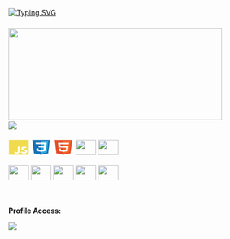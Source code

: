 [![Typing SVG](https://readme-typing-svg.herokuapp.com/?color=00009B&size=35&center=false&vCenter=false&width=1000&lines=HELLO,+My+name+is+Gabriel+Carvalho;I'm+19+years+old;I'm+from+Brazil;Technical+Consultant;Be+Welcome!+:%29)](https://git.io/typing-svg)

###

<div class="row" style="width: 420px;">
  <a href="https://github.com/gabrielszcarvalho">
    <img width="420px" height="180em" src="https://github-readme-stats.vercel.app/api?username=gabrielszcarvalho&show_icons=true&hide_border=false&count_private=true&theme=transparent"/>
  </a>
</div>
<div>
  <a href="https://github.com/gabrielszcarvalho">
        <img height="180em" src="https://github-readme-stats.vercel.app/api/top-langs/?username=gabrielszcarvalho&theme=transparent&show_icons=true&hide_border=false&layout=compact"/>
  </a>
</div>
<br>
<table">
  <tr>
      <div>
        <img height="30" width="40" src="https://raw.githubusercontent.com/devicons/devicon/master/icons/javascript/javascript-plain.svg">
        <img height="30" width="40" src="https://raw.githubusercontent.com/devicons/devicon/master/icons/css3/css3-original.svg">
        <img height="30" width="40" src="https://raw.githubusercontent.com/devicons/devicon/master/icons/html5/html5-original.svg">
        <img height="30" width="40" src="https://cdn.jsdelivr.net/gh/devicons/devicon/icons/git/git-original.svg">
        <img height="30" width="40" src="https://cdn.jsdelivr.net/gh/devicons/devicon@latest/icons/vuejs/vuejs-original.svg">
      </div>
      <br>
      <div>
        <img height="30" width="40" src="https://static.wikia.nocookie.net/delphi/images/9/96/Delphi7.png/revision/latest?cb=20090511211324">
        <img height="30" width="40" src="https://cdn.jsdelivr.net/gh/devicons/devicon@latest/icons/c/c-original.svg">
        <img height="30" width="40" src="https://cdn.jsdelivr.net/gh/devicons/devicon@latest/icons/csharp/csharp-original.svg">
        <img height="30" width="40" src="https://cdn.jsdelivr.net/gh/devicons/devicon@latest/icons/postman/postman-original.svg">
        <img height="30" width="40" src='https://cdn.jsdelivr.net/gh/devicons/devicon/icons/mongodb/mongodb-original.svg'>
      </div>
    </td>
  </tr>
</table>

<br>

<div>
<br><p align="centre"><b>Profile Access:</b></p>  
<p><img src="https://profile-counter.glitch.me/{gabrielszcarvalho}/count.svg" /></p> 
<br>
</div>
